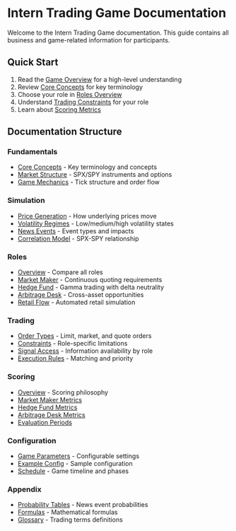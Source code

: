 # Intern Trading Game Documentation

Welcome to the Intern Trading Game documentation. This guide contains all business and game-related information for participants.

## Quick Start

1. Read the [Game Overview](overview.md) for a high-level understanding
2. Review [Core Concepts](fundamentals/core-concepts.md) for key terminology
3. Choose your role in [Roles Overview](roles/overview.md)
4. Understand [Trading Constraints](trading/constraints.md) for your role
5. Learn about [Scoring Metrics](scoring/overview.md)

## Documentation Structure

### Fundamentals

- [Core Concepts](fundamentals/core-concepts.md) - Key terminology and concepts
- [Market Structure](fundamentals/market-structure.md) - SPX/SPY instruments and options
- [Game Mechanics](fundamentals/game-mechanics.md) - Tick structure and order flow

### Simulation

- [Price Generation](simulation/price-generation.md) - How underlying prices move
- [Volatility Regimes](simulation/volatility-regimes.md) - Low/medium/high volatility states
- [News Events](simulation/news-events.md) - Event types and impacts
- [Correlation Model](simulation/correlation-model.md) - SPX-SPY relationship

### Roles

- [Overview](roles/overview.md) - Compare all roles
- [Market Maker](roles/market-maker.md) - Continuous quoting requirements
- [Hedge Fund](roles/hedge-fund.md) - Gamma trading with delta neutrality
- [Arbitrage Desk](roles/arbitrage-desk.md) - Cross-asset opportunities
- [Retail Flow](roles/retail.md) - Automated retail simulation

### Trading

- [Order Types](trading/order-types.md) - Limit, market, and quote orders
- [Constraints](trading/constraints.md) - Role-specific limitations
- [Signal Access](trading/signals-access.md) - Information availability by role
- [Execution Rules](trading/execution-rules.md) - Matching and priority

### Scoring

- [Overview](scoring/overview.md) - Scoring philosophy
- [Market Maker Metrics](scoring/metrics/market-maker.md)
- [Hedge Fund Metrics](scoring/metrics/hedge-fund.md)
- [Arbitrage Desk Metrics](scoring/metrics/arbitrage-desk.md)
- [Evaluation Periods](scoring/evaluation-periods.md)

### Configuration

- [Game Parameters](configuration/game-parameters.md) - Configurable settings
- [Example Config](configuration/example-config.yaml) - Sample configuration
- [Schedule](configuration/schedule.md) - Game timeline and phases

### Appendix

- [Probability Tables](appendix/probability-tables.md) - News event probabilities
- [Formulas](appendix/formulas.md) - Mathematical formulas
- [Glossary](appendix/glossary.md) - Trading terms definitions
